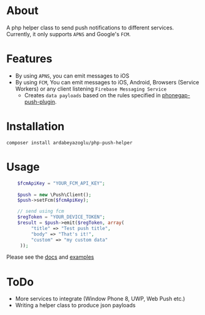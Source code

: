 # About
A php helper class to send push notifications to different services. Currently, it only supports `APNS` and Google's `FCM`.

# Features

- By using `APNS`, you can emit messages to iOS
- By using `FCM`, You can emit messages to iOS, Android, Browsers (Service Workers) or any client listening `Firebase Messaging Service`
    - Creates `data payloads` based on the rules specified in [phonegap-push-plugin](https://github.com/phonegap/phonegap-plugin-push).

# Installation
    composer install ardabeyazoglu/php-push-helper

# Usage
```php
    $fcmApiKey = "YOUR_FCM_API_KEY";
    
    $push = new \Push\Client();
    $push->setFcm($fcmApiKey);

    // send using fcm
    $regToken = "YOUR_DEVICE_TOKEN";
    $result = $push->emit($regToken, array(
         "title" => "Test push title",
         "body" => "That's it!",
         "custom" => "my custom data"
     ));
```

Please see the [docs](https://github.com/ardabeyazoglu/php-push-helper/tree/master/docs) and [examples](https://github.com/ardabeyazoglu/php-push-helper/tree/master/examples)

# ToDo

- More services to integrate (Window Phone 8, UWP, Web Push etc.)
- Writing a helper class to produce json payloads
